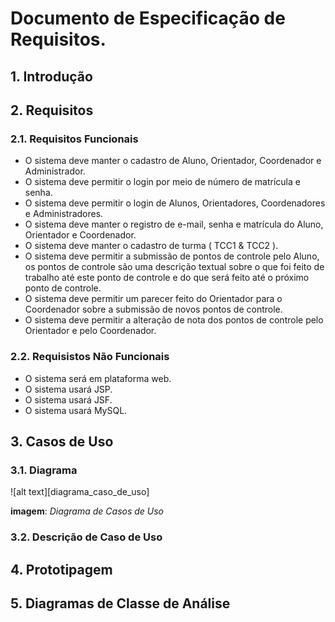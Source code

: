 # Documento de Especificação de Requisitos. 

## 1. Introdução

## 2. Requisitos
  ### 2.1. Requisitos Funcionais
  * O sistema deve manter o cadastro de Aluno, Orientador, Coordenador e Administrador.
  * O sistema deve permitir o login por meio de número de matrícula e senha.
  * O sistema deve permitir o login de Alunos, Orientadores, Coordenadores e Administradores.
  * O sistema deve manter o registro de e-mail, senha e matrícula do Aluno, Orientador e Coordenador. 
  * O sistema deve manter o cadastro de turma ( TCC1 & TCC2 ).
  * O sistema deve permitir a submissão de pontos de controle pelo Aluno, os pontos de controle são uma descrição textual sobre o que foi feito de trabalho até este ponto de controle e do que será feito até o próximo ponto de controle.
  * O sistema deve permitir um parecer feito do Orientador para o Coordenador sobre a submissão de novos pontos de controle.
  * O sistema deve permitir a alteração de nota dos pontos de controle pelo Orientador e pelo Coordenador. 
  ### 2.2. Requisistos Não Funcionais
  * O sistema será em plataforma web.
  * O sistema usará JSP.
  * O sistema usará JSF.
  * O sistema usará MySQL.
## 3. Casos de Uso
### 3.1. Diagrama
[diarama_caso_de_uso]: https://user-images.githubusercontent.com/31371849/54492545-576c5800-48a6-11e9-9ac7-a17e54f65c1b.png
![alt text][diagrama_caso_de_uso]

**imagem**: *Diagrama de Casos de Uso*

### 3.2. Descrição de Caso de Uso

## 4. Prototipagem

## 5. Diagramas de Classe de Análise
